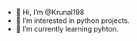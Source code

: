 - 👋 Hi, I’m @Krunal198
- 👀 I’m interested in python projects.
- 🌱 I’m currently learning pyhton.

<!---
Krunal198/Krunal198 is a ✨ special ✨ repository because its `README.md` (this file) appears on your GitHub profile.
You can click the Preview link to take a look at your changes.
--->

